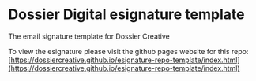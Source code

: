 # Dossier Digital esignature template
The email signature template for Dossier Creative


To view the esignature please visit the github pages website for this repo: [https://dossiercreative.github.io/esignature-repo-template/index.html](https://dossiercreative.github.io/esignature-repo-template/index.html)
